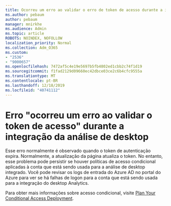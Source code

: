 ```yaml
---
title: Ocorreu um erro ao validar o erro de token de acesso durante a integração de análise da área de trabalho
ms.author: pebaum
author: pebaum
manager: mnirkhe
ms.audience: Admin
ms.topic: article
ROBOTS: NOINDEX, NOFOLLOW
localization_priority: Normal
ms.collection: Adm_O365
ms.custom:
- "2536"
- "9000657"
ms.openlocfilehash: 7472af5c4e19e5697b5fb4802ed1cbb2c74f1d19
ms.sourcegitcommit: f1fad2129d09660ec42dbce03ce2c6b4cfc9555a
ms.translationtype: MT
ms.contentlocale: pt-BR
ms.lasthandoff: 12/18/2019
ms.locfileid: "40741112"
---
```

# <a name="there-was-an-error-validating-access-token-error-during-desktop-analytics-onboarding"></a>Erro "ocorreu um erro ao validar o token de acesso" durante a integração da análise de desktop

Esse erro normalmente é observado quando o token de autenticação expira. Normalmente, a atualização da página atualiza o token. No entanto, esse problema pode persistir se houver políticas de acesso condicional aplicadas à conta que está sendo usada para a análise de desktop integrado. Você pode revisar os logs de entrada do Azure AD no portal do Azure para ver se há falhas de logon para a conta que está sendo usada para a integração do desktop Analytics.

Para obter mais informações sobre acesso condicional, visite [Plan Your Conditional Access Deployment](https://docs.microsoft.com/azure/active-directory/conditional-access/plan-conditional-access).